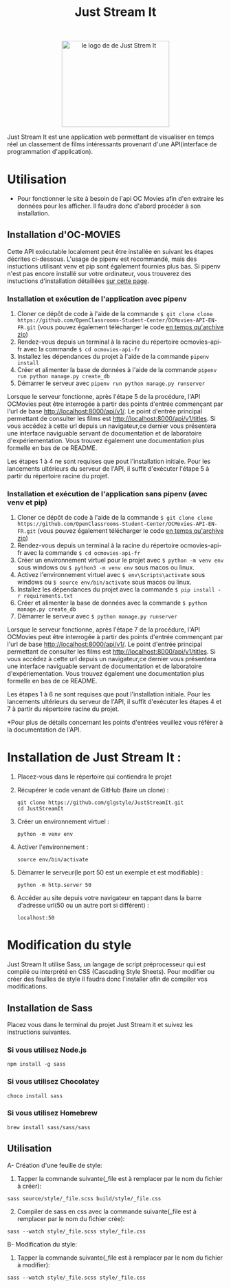 

# <h1 align="center">Just Stream It</h1>
</br>
<p align="center">
    <img src="https://user.oc-static.com/upload/2020/09/18/16004298163529_P5.png" 
            alt="le logo de de Just Strem It" 
            width="250" 
            height="200"/>
</p>


Just Stream It est une application web permettant de visualiser en temps réel un classement de films intéressants provenant d'une API(interface de programmation d'application).

# Utilisation

- Pour fonctionner le site à besoin de l'api OC Movies afin d'en extraire les données pour les afficher. Il faudra donc d'abord procéder à son installation.

## Installation d'OC-MOVIES

Cette API exécutable localement peut être installée en suivant les étapes décrites ci-dessous. L'usage de pipenv est recommandé, mais des instuctions utilisant venv et pip sont également fournies plus bas. Si pipenv n'est pas encore installé sur votre ordinateur, vous trouverez des instuctions d'installation détaillées [sur cette page](docs/pipenv/installation-fr.md).

### Installation et exécution de l'application avec pipenv

1. Cloner ce dépôt de code à l'aide de la commande `$ git clone clone https://github.com/OpenClassrooms-Student-Center/OCMovies-API-EN-FR.git` (vous pouvez également télécharger le code [en temps qu'archive zip](https://github.com/OpenClassrooms-Student-Center/OCMovies-API-EN-FR/archive/refs/heads/master.zip))
2. Rendez-vous depuis un terminal à la racine du répertoire ocmovies-api-fr avec la commande `$ cd ocmovies-api-fr`
3. Installez les dépendances du projet à l'aide de la commande `pipenv install` 
4. Créer et alimenter la base de données à l'aide de la commande `pipenv run python manage.py create_db`
5. Démarrer le serveur avec `pipenv run python manage.py runserver`

Lorsque le serveur fonctionne, après l'étape 5 de la procédure, l'API OCMovies peut être interrogée à partir des points d'entrée commençant par l'url de base [http://localhost:8000/api/v1/](http://localhost:8000/api/v1/). Le point d'entrée principal permettant de consulter les films est [http://localhost:8000/api/v1/titles](http://localhost:8000/api/v1/titles/). Si vous accédez à cette url depuis un navigateur,ce dernier vous présentera une interface naviguable servant de documentation et de laboratoire d'expériementation. Vous trouvez également une documentation plus formelle en bas de ce README.

Les étapes 1 à 4 ne sont requises que pout l'installation initiale. Pour les lancements ultérieurs du serveur de l'API, il suffit d'exécuter l'étape 5 à partir du répertoire racine du projet.

### Installation et exécution de l'application sans pipenv (avec venv et pip)

1. Cloner ce dépôt de code à l'aide de la commande `$ git clone clone https://github.com/OpenClassrooms-Student-Center/OCMovies-API-EN-FR.git` (vous pouvez également télécharger le code [en temps qu'archive zip](https://github.com/OpenClassrooms-Student-Center/OCMovies-API-EN-FR/archive/refs/heads/master.zip))
2. Rendez-vous depuis un terminal à la racine du répertoire ocmovies-api-fr avec la commande `$ cd ocmovies-api-fr`
3. Créer un environnement virtuel pour le projet avec `$ python -m venv env` sous windows ou `$ python3 -m venv env` sous macos ou linux.
4. Activez l'environnement virtuel avec `$ env\Scripts\activate` sous windows ou `$ source env/bin/activate` sous macos ou linux.
5. Installez les dépendances du projet avec la commande `$ pip install -r requirements.txt`
6. Créer et alimenter la base de données avec la commande `$ python manage.py create_db`
7. Démarrer le serveur avec `$ python manage.py runserver`

Lorsque le serveur fonctionne, après l'étape 7 de la procédure, l'API OCMovies peut être interrogée à partir des points d'entrée commençant par l'url de base [http://localhost:8000/api/v1/](http://localhost:8000/api/v1/). Le point d'entrée principal permettant de consulter les films est [http://localhost:8000/api/v1/titles](http://localhost:8000/api/v1/titles/). Si vous accédez à cette url depuis un navigateur,ce dernier vous présentera une interface naviguable servant de documentation et de laboratoire d'expériementation. Vous trouvez également une documentation plus formelle en bas de ce README.

Les étapes 1 à 6 ne sont requises que pout l'installation initiale. Pour les lancements ultérieurs du serveur de l'API, il suffit d'exécuter les étapes 4 et 7 à partir du répertoire racine du projet.

*Pour plus de détails concernant les points d'entrées veuillez vous référer à la documentation de l'API.

# Installation de Just Stream It :

1. Placez-vous dans le répertoire qui contiendra le projet 
  
2. Récupérer le code venant de GitHub (faire un clone) :  
    ```
    git clone https://github.com/glgstyle/JustStreamIt.git
    cd JustStreamIt
    ```
3. Créer un environnement virtuel : 

    ```python -m venv env```

4. Activer l'environnement :  

    ```source env/bin/activate ```

5. Démarrer le serveur(le port 50 est un exemple et est modifiable) :

     ```python -m http.server 50```

6. Accéder au site depuis votre navigateur en tappant dans la barre d'adresse url(50 ou un autre port si différent) :

    ```localhost:50```

# Modification du style

Just Stream It utilise Sass, un langage de script préprocesseur qui est compilé ou interprété en CSS (Cascading Style Sheets). Pour modifier ou créer des feuilles de style il faudra donc l'installer afin de compiler vos modifications.

## Installation de Sass

Placez vous dans le terminal du projet Just Stream it et suivez les instructions suivantes. 

### Si vous utilisez Node.js

```npm install -g sass```

### Si vous utilisez Chocolatey

```choco install sass```

### Si vous utilisez Homebrew

```brew install sass/sass/sass```

## Utilisation

A- Création d'une feuille de style:

1. Tapper la commande suivante(_file est à remplacer par le nom du fichier à créer):

```sass source/style/_file.scss build/style/_file.css```

2. Compiler de sass en css avec la commande suivante(_file est à remplacer par le nom du fichier crée):

```sass --watch style/_file.scss style/_file.css```

B- Modification du style:

1. Tapper la commande suivante(_file est à remplacer par le nom du fichier à modifier):

```sass --watch style/_file.scss style/_file.css```